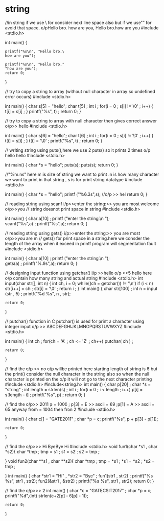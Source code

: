 # string
//in string if we use \ for consider next line space also but if we use"" for avoid that space. o/pHello bro.    how are you, Hello bro.how are you
#include <stdio.h>

int main() {
   
    printf("%s\n", "Hello bro.\
    how are you");

    printf("%s\n", "Hello bro."
    "how are you");
    return 0;
}






// try to copy a string to array (without null character in array so undefined error occurs)
#include <stdio.h>

int main() {
   char s[5] = "hello";
   char t[5] ;
   int i ;
   for(i = 0 ; s[i] !='\0' ; i++)
   {
       t[i] = s[i] ;
   }
    printf("%s", t) ;
    return 0;
}







// try to copy a string to array with null character then gives correct answer o/p>> hello
#include <stdio.h>

int main() {
   char s[6] = "hello";
   char t[6] ;
   int i ;
   for(i = 0 ; s[i] !='\0' ; i++)
   {
       t[i] = s[i] ;
   }
   t[i] = '\0' ;
    printf("%s", t) ;
    return 0;
}










// writing string using puts(),here we use 2 puts() so it prints 2 times o/p hello hello
#include <stdio.h>

int main() {
    char *s = "hello";
    puts(s);
    puts(s);
    return 0;
}





//"%m.ns" here m is size of string we want to print .n is how many character we want to print in that string , s is for print string datatype
#include <stdio.h>

int main() {
    char *s = "hello";
   printf ("%6.3s",s);      //o/p >> hel
    return 0;
}





// reading  string using scanf i/p>>enter the string:>>   you are most welcome         o/p>>you
// string doesnot print space in string
#include <stdio.h>

int main() {
    char a[10] ;
   printf ("enter the string:\n ");     
   scanf("%s",a) ;
   printf("%s",a);
    return 0;
}




// reading  string using gets() i/p>>enter the string:>>  you are most           o/p>>you are m
// gets() for print space in a string.here we consder the length of the array when it exceed in printf program will segmentation fault 
#include <stdio.h>

int main() {
    char a[10] ;
   printf ("enter the string:\n ");     
   gets(a) ;
   printf("%.9s",a);
    return 0;
}






// designing input function using getchar() i/p >>hello o/p >>5 hello  here o/p contain how many string and actual string 
#include <stdio.h>
int input(char str[], int n)
{
    int ch, i = 0;
    while((ch = getchar()) != '\n')
    if (i < n)
    str[i++] = ch ;
    str[i] = '\0' ;
    return i ;
}
int main() {
    char str[100] ;
    int n = input (str , 5) ;
    printf("%d %s", n , str);

    return 0;
}







// putchar() function in C putchar() is used for print a character  using integer input  o/p >> ABCDEFGHIJKLMNOPQRSTUVWXYZ
#include <stdio.h>

int main() {
    int ch ;
    for(ch = 'A' ; ch <= 'Z' ; ch++)
    putchar( ch ) ;

    return 0;
}








// find the o/p >> no o/p willbe printed here starting length of string is 6 but the  print() consider the null character in the string also so when the null character is printed on the o/p it will not go to the next  character printing 
#include <stdio.h>
#include<string.h>
int main() {
    char p[20] ;
    char *s = "string" ;
    int length = strlen(s) ;
    int i ;
    for(i = 0 ; i < length ; i++)
    p[i] = s[length - i] ;
    printf("%s", p) ;
    return 0;
}





// find the o/p>> 2011 p = 1000 ; p[3] = E >> ascii = 69 ;p[1] = A >> ascii = 65 anyway from = 1004 then fron 2
#include <stdio.h>

int main() {
    char c[] = "GATE2011" ;
    char *p = c;
    printf("%s", p + p[3] - p[1]);

    return 0;
}







// find the o/p>>> Hi ByeBye Hi 
#include <stdio.h>
void fun1(char *s1 , char *s2){
    char *tmp ;
    tmp = s1 ;
    s1 = s2 ;
    s2 = tmp ;
    
}
void fun2(char **s1 , char **s2){
    char *tmp ;
    tmp = *s1 ;
    *s1 = *s2 ;
    *s2 = tmp ;
    
}
int main() {
    char *str1 = "Hi" , *str2 = "Bye" ;
    fun1(str1 , str2) ;
    printf("%s %s", str1 , str2);
    fun2(&str1 , &str2) ;
    printf("%s %s", str1 , str2);
    return 0;
}






// find the o/p>>> 2
int main() {
    char *c = "GATECSIT2017" ;
    char *p = c;
    printf("%d",(int) strlen(c+2[p] - 6[p] - 1));
    
    return 0;
}







